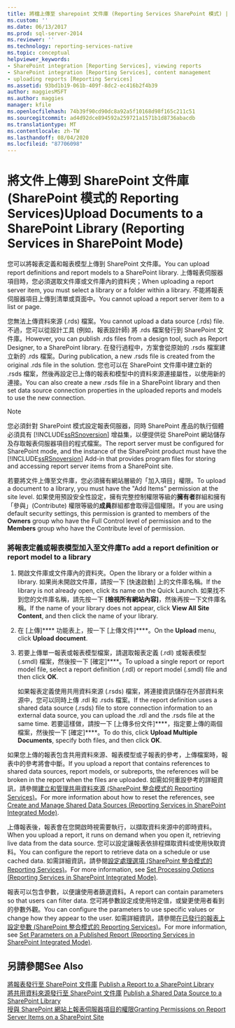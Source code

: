 ```yaml
---
title: 將檔上傳至 sharepoint 文件庫 (Reporting Services SharePoint 模式) |Microsoft Docs
ms.custom: ''
ms.date: 06/13/2017
ms.prod: sql-server-2014
ms.reviewer: ''
ms.technology: reporting-services-native
ms.topic: conceptual
helpviewer_keywords:
- SharePoint integration [Reporting Services], viewing reports
- SharePoint integration [Reporting Services], content management
- uploading reports [Reporting Services]
ms.assetid: 93bd1b19-061b-409f-8dc2-ec416b2f4b39
author: maggiesMSFT
ms.author: maggies
manager: kfile
ms.openlocfilehash: 74b39f90cd90dc8a92a5f10168d98f165c211c51
ms.sourcegitcommit: ad4d92dce894592a259721a1571b1d8736abacdb
ms.translationtype: MT
ms.contentlocale: zh-TW
ms.lasthandoff: 08/04/2020
ms.locfileid: "87706098"
---
```

# <a name="upload-documents-to-a-sharepoint-library-reporting-services-in-sharepoint-mode"></a><span data-ttu-id="8d91b-102">將文件上傳到 SharePoint 文件庫 (SharePoint 模式的 Reporting Services)</span><span class="sxs-lookup"><span data-stu-id="8d91b-102">Upload Documents to a SharePoint Library (Reporting Services in SharePoint Mode)</span></span>
  <span data-ttu-id="8d91b-103">您可以將報表定義和報表模型上傳到 SharePoint 文件庫。</span><span class="sxs-lookup"><span data-stu-id="8d91b-103">You can upload report definitions and report models to a SharePoint library.</span></span> <span data-ttu-id="8d91b-104">上傳報表伺服器項目時，您必須選取文件庫或文件庫內的資料夾；</span><span class="sxs-lookup"><span data-stu-id="8d91b-104">When uploading a report server item, you must select a library or a folder within a library.</span></span> <span data-ttu-id="8d91b-105">不能將報表伺服器項目上傳到清單或頁面中。</span><span class="sxs-lookup"><span data-stu-id="8d91b-105">You cannot upload a report server item to a list or page.</span></span>  
  
 <span data-ttu-id="8d91b-106">您無法上傳資料來源 (.rds) 檔案。</span><span class="sxs-lookup"><span data-stu-id="8d91b-106">You cannot upload a data source (.rds) file.</span></span> <span data-ttu-id="8d91b-107">不過，您可以從設計工具 (例如，報表設計師) 將 .rds 檔案發行到 SharePoint 文件庫。</span><span class="sxs-lookup"><span data-stu-id="8d91b-107">However, you can publish .rds files from a design tool, such as Report Designer, to a SharePoint library.</span></span> <span data-ttu-id="8d91b-108">在發行過程中，方案會從原始的 .rsds 檔案建立新的 .rds 檔案。</span><span class="sxs-lookup"><span data-stu-id="8d91b-108">During publication, a new .rsds file is created from the original .rds file in the solution.</span></span> <span data-ttu-id="8d91b-109">您也可以在 SharePoint 文件庫中建立新的 .rsds 檔案，然後再設定已上傳的報表和模型中的資料來源連接屬性，以使用新的連接。</span><span class="sxs-lookup"><span data-stu-id="8d91b-109">You can also create a new .rsds file in a SharePoint library and then set data source connection properties in the uploaded reports and models to use the new connection.</span></span>  
  
> [!NOTE]  
>  <span data-ttu-id="8d91b-110">您必須針對 SharePoint 模式設定報表伺服器，同時 SharePoint 產品的執行個體必須具有 [!INCLUDE[ssRSnoversion](../includes/ssrsnoversion-md.md)] 增益集，以便提供從 SharePoint 網站儲存及存取報表伺服器項目的程式檔案。</span><span class="sxs-lookup"><span data-stu-id="8d91b-110">The report server must be configured for SharePoint mode, and the instance of the SharePoint product must have the [!INCLUDE[ssRSnoversion](../includes/ssrsnoversion-md.md)] Add-in that provides program files for storing and accessing report server items from a SharePoint site.</span></span>  
  
 <span data-ttu-id="8d91b-111">若要將文件上傳至文件庫，您必須擁有網站層級的「加入項目」權限。</span><span class="sxs-lookup"><span data-stu-id="8d91b-111">To upload a document to a library, you must have the "Add Items" permission at the site level.</span></span> <span data-ttu-id="8d91b-112">如果使用預設安全性設定，擁有完整控制權限等級的**擁有者**群組和擁有「參與」(Contribute) 權限等級的**成員**群組都會取得這個權限。</span><span class="sxs-lookup"><span data-stu-id="8d91b-112">If you are using default security settings, this permission is granted to members of the **Owners** group who have the Full Control level of permission and to the **Members** group who have the Contribute level of permission.</span></span>  
  
### <a name="to-add-a-report-definition-or-report-model-to-a-library"></a><span data-ttu-id="8d91b-113">將報表定義或報表模型加入至文件庫</span><span class="sxs-lookup"><span data-stu-id="8d91b-113">To add a report definition or report model to a library</span></span>  
  
1.  <span data-ttu-id="8d91b-114">開啟文件庫或文件庫內的資料夾。</span><span class="sxs-lookup"><span data-stu-id="8d91b-114">Open the library or a folder within a library.</span></span> <span data-ttu-id="8d91b-115">如果尚未開啟文件庫，請按一下 [快速啟動] 上的文件庫名稱。</span><span class="sxs-lookup"><span data-stu-id="8d91b-115">If the library is not already open, click its name on the Quick Launch.</span></span> <span data-ttu-id="8d91b-116">如果找不到您的文件庫名稱，請先按一下 **[檢視所有網站內容]**，然後再按一下文件庫名稱。</span><span class="sxs-lookup"><span data-stu-id="8d91b-116">If the name of your library does not appear, click **View All Site Content**, and then click the name of your library.</span></span>  
  
2.  <span data-ttu-id="8d91b-117">在 [上傳]\*\*\*\* 功能表上，按一下 [上傳文件]\*\*\*\*。</span><span class="sxs-lookup"><span data-stu-id="8d91b-117">On the **Upload** menu, click **Upload document**.</span></span>  
  
3.  <span data-ttu-id="8d91b-118">若要上傳單一報表或報表模型檔案，請選取報表定義 (.rdl) 或報表模型 (.smdl) 檔案，然後按一下 [確定]\*\*\*\*。</span><span class="sxs-lookup"><span data-stu-id="8d91b-118">To upload a single report or report model file, select a report definition (.rdl) or report model (.smdl) file and then click **OK**.</span></span>  
  
     <span data-ttu-id="8d91b-119">如果報表定義使用共用資料來源 (.rsds) 檔案，將連接資訊儲存在外部資料來源中，您可以同時上傳 .rdl 和 .rsds 檔案。</span><span class="sxs-lookup"><span data-stu-id="8d91b-119">If the report definition uses a shared data source (.rsds) file to store connection information to an external data source, you can upload the .rdl and the .rsds file at the same time.</span></span> <span data-ttu-id="8d91b-120">若要這樣做，請按一下 [上傳多份文件]\*\*\*\*，指定要上傳的兩個檔案，然後按一下 [確定]\*\*\*\*。</span><span class="sxs-lookup"><span data-stu-id="8d91b-120">To do this, click **Upload Multiple Documents**, specify both files, and then click **OK**.</span></span>  
  
 <span data-ttu-id="8d91b-121">如果您上傳的報表包含共用資料來源、報表模型或子報表的參考，上傳檔案時，報表中的參考將會中斷。</span><span class="sxs-lookup"><span data-stu-id="8d91b-121">If you upload a report that contains references to shared data sources, report models, or subreports, the references will be broken in the report when the files are uploaded.</span></span> <span data-ttu-id="8d91b-122">如需如何重設參考的詳細資訊，請參閱[建立和管理共用資料來源 &#40;SharePoint 整合模式的 Reporting Services&#41;](../../2014/reporting-services/create-manage-shared-data-sources-reporting-services-sharepoint-integrated-mode.md)。</span><span class="sxs-lookup"><span data-stu-id="8d91b-122">For more information about how to reset the references, see [Create and Manage Shared Data Sources &#40;Reporting Services in SharePoint Integrated Mode&#41;](../../2014/reporting-services/create-manage-shared-data-sources-reporting-services-sharepoint-integrated-mode.md).</span></span>  
  
 <span data-ttu-id="8d91b-123">上傳報表後，報表會在您開啟時視需要執行，以擷取資料來源中的即時資料。</span><span class="sxs-lookup"><span data-stu-id="8d91b-123">When you upload a report, it runs on demand when you open it, retrieving live data from the data source.</span></span> <span data-ttu-id="8d91b-124">您可以設定讓報表依排程擷取資料或使用快取資料。</span><span class="sxs-lookup"><span data-stu-id="8d91b-124">You can configure the report to retrieve data on a schedule or use cached data.</span></span> <span data-ttu-id="8d91b-125">如需詳細資訊，請參閱[設定處理選項 &#40;SharePoint 整合模式的 Reporting Services&#41;](../../2014/reporting-services/set-processing-options-reporting-services-in-sharepoint-integrated-mode.md)。</span><span class="sxs-lookup"><span data-stu-id="8d91b-125">For more information, see [Set Processing Options &#40;Reporting Services in SharePoint Integrated Mode&#41;](../../2014/reporting-services/set-processing-options-reporting-services-in-sharepoint-integrated-mode.md).</span></span>  
  
 <span data-ttu-id="8d91b-126">報表可以包含參數，以便讓使用者篩選資料。</span><span class="sxs-lookup"><span data-stu-id="8d91b-126">A report can contain parameters so that users can filter data.</span></span> <span data-ttu-id="8d91b-127">您可將參數設定成使用特定值，或變更使用者看到的參數外觀。</span><span class="sxs-lookup"><span data-stu-id="8d91b-127">You can configure the parameters to use specific values or change how they appear to the user.</span></span> <span data-ttu-id="8d91b-128">如需詳細資訊，請參閱[在已發行的報表上設定參數 &#40;SharePoint 整合模式的 Reporting Services&#41;](report-design/set-parameters-on-a-published-report-sharepoint-integrated-mode.md)。</span><span class="sxs-lookup"><span data-stu-id="8d91b-128">For more information, see [Set Parameters on a Published Report &#40;Reporting Services in SharePoint Integrated Mode&#41;](report-design/set-parameters-on-a-published-report-sharepoint-integrated-mode.md).</span></span>  
  
## <a name="see-also"></a><span data-ttu-id="8d91b-129">另請參閱</span><span class="sxs-lookup"><span data-stu-id="8d91b-129">See Also</span></span>  
 <span data-ttu-id="8d91b-130">[將報表發行至 SharePoint 文件庫](reports/publish-a-report-to-a-sharepoint-library.md) </span><span class="sxs-lookup"><span data-stu-id="8d91b-130">[Publish a Report to a SharePoint Library](reports/publish-a-report-to-a-sharepoint-library.md) </span></span>  
 <span data-ttu-id="8d91b-131">[將共用資料來源發行至 SharePoint 文件庫](reports/publish-a-shared-data-source-to-a-sharepoint-library.md) </span><span class="sxs-lookup"><span data-stu-id="8d91b-131">[Publish a Shared Data Source to a SharePoint Library](reports/publish-a-shared-data-source-to-a-sharepoint-library.md) </span></span>  
 [<span data-ttu-id="8d91b-132">授與 SharePoint 網站上報表伺服器項目的權限</span><span class="sxs-lookup"><span data-stu-id="8d91b-132">Granting Permissions on Report Server Items on a SharePoint Site</span></span>](security/granting-permissions-on-report-server-items-on-a-sharepoint-site.md)  
  
  
